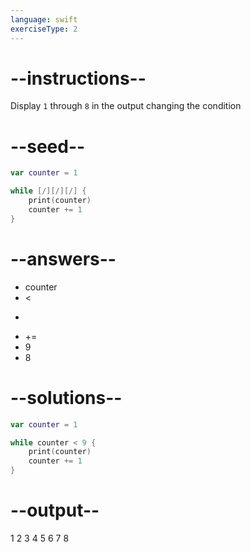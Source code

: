 ```yaml
---
language: swift
exerciseType: 2
---
```


# --instructions--

Display `1` through `8` in the output changing the condition

# --seed--

```swift
var counter = 1

while [/][/][/] {
    print(counter)
    counter += 1
}
```

# --answers--

- counter
-  < 
-  > 
-  += 
- 9
- 8

# --solutions--

```swift
var counter = 1

while counter < 9 {
    print(counter)
    counter += 1
}
```

# --output--

1
2
3
4
5
6
7
8
